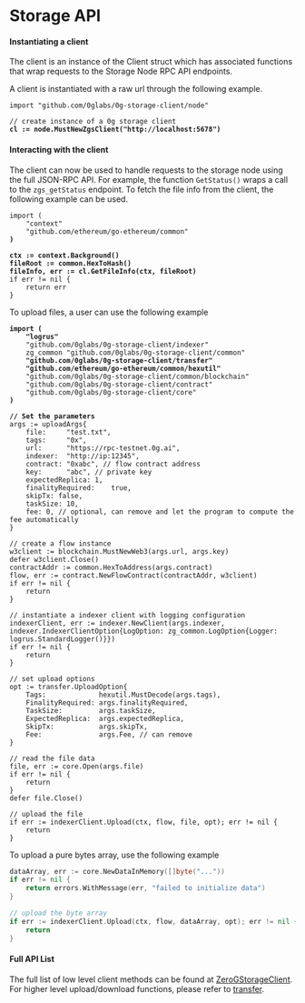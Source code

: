 # Storage API

#### Instantiating a client <a href="#instantiating-a-client" id="instantiating-a-client"></a>

The client is an instance of the Client struct which has associated functions that wrap requests to the Storage Node RPC API endpoints.

A client is instantiated with a raw url through the following example.

<pre class="language-go"><code class="lang-go">import "github.com/0glabs/0g-storage-client/node"

// create instance of a 0g storage client
<strong>cl := node.MustNewZgsClient("http://localhost:5678")
</strong></code></pre>

#### Interacting with the client <a href="#interacting-with-a-client" id="interacting-with-a-client"></a>

The client can now be used to handle requests to the storage node using the full JSON-RPC API. For example, the function `GetStatus()` wraps a call to the `zgs_getStatus` endpoint. To fetch the file info from the client, the following example can be used.

<pre class="language-go"><code class="lang-go">import (
    "context"
    "github.com/ethereum/go-ethereum/common"
<strong>)
</strong><strong>
</strong><strong>ctx := context.Background()
</strong><strong>fileRoot := common.HexToHash()
</strong><strong>fileInfo, err := cl.GetFileInfo(ctx, fileRoot)
</strong>if err != nil {
    return err
}
</code></pre>

To upload files, a user can use the following example

<pre class="language-go"><code class="lang-go"><strong>import (
</strong><strong>    "logrus"
</strong>    "github.com/0glabs/0g-storage-client/indexer"
    zg_common "github.com/0glabs/0g-storage-client/common"
<strong>    "github.com/0glabs/0g-storage-client/transfer"
</strong><strong>    "github.com/ethereum/go-ethereum/common/hexutil"
</strong>    "github.com/0glabs/0g-storage-client/common/blockchain"
    "github.com/0glabs/0g-storage-client/contract"
    "github.com/0glabs/0g-storage-client/core"
<strong>)
</strong><strong>
</strong><strong>// Set the parameters
</strong>args := uploadArgs{
    file:     "test.txt",
    tags:     "0x",
    url:      "https://rpc-testnet.0g.ai",
    indexer:  "http://ip:12345",
    contract: "0xabc", // flow contract address
    key:      "abc", // private key
    expectedReplica: 1,
    finalityRequired:    true,
    skipTx: false,
    taskSize: 10,
    fee: 0, // optional, can remove and let the program to compute the fee automatically
}

// create a flow instance
w3client := blockchain.MustNewWeb3(args.url, args.key)
defer w3client.Close()
contractAddr := common.HexToAddress(args.contract)
flow, err := contract.NewFlowContract(contractAddr, w3client)
if err != nil {
    return
}

// instantiate a indexer client with logging configuration
indexerClient, err := indexer.NewClient(args.indexer, indexer.IndexerClientOption{LogOption: zg_common.LogOption{Logger: logrus.StandardLogger()}})
if err != nil {
    return
}

// set upload options
opt := transfer.UploadOption{
    Tags:             hexutil.MustDecode(args.tags),
    FinalityRequired: args.finalityRequired,
    TaskSize:         args.taskSize,
    ExpectedReplica:  args.expectedReplica,
    SkipTx:           args.skipTx,
    Fee:              args.Fee, // can remove
}

// read the file data
file, err := core.Open(args.file)
if err != nil {
    return
}
defer file.Close()

// upload the file
if err := indexerClient.Upload(ctx, flow, file, opt); err != nil {
    return
}
</code></pre>

To upload a pure bytes array, use the following example

```go
dataArray, err := core.NewDataInMemory([]byte("..."))
if err != nil {
    return errors.WithMessage(err, "failed to initialize data")
}

// upload the byte array
if err := indexerClient.Upload(ctx, flow, dataArray, opt); err != nil {
    return
}
```

#### Full API List&#x20;

The full list of low level client methods can be found at [ZeroGStorageClient](https://pkg.go.dev/github.com/0glabs/0g-storage-client@v0.3.0/node#ZeroGStorageClient). For higher level upload/download functions, please refer to [transfer](https://pkg.go.dev/github.com/0glabs/0g-storage-client@v0.3.0/transfer).
